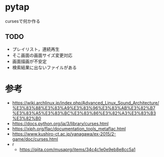 # pytap

cursesで何か作る  

## TODO  
- プレイリスト，連続再生  
- そこ画面の画面サイズ変更対応  
- 画面描画が不安定  
- 検索結果に出ないファイルがある  


# 参考  
- https://wiki.archlinux.jp/index.php/Advanced_Linux_Sound_Architecture/%E3%83%88%E3%83%A9%E3%83%96%E3%83%AB%E3%82%B7%E3%83%A5%E3%83%BC%E3%83%86%E3%82%A3%E3%83%B3%E3%82%B0
- https://docs.python.org/ja/3/library/curses.html
- https://xiph.org/flac/documentation_tools_metaflac.html
- https://www.kushiro-ct.ac.jp/yanagawa/ex-2015/2-game/doc/curses.html
- r
  - https://qiita.com/musaprg/items/34c4c1e0e9eb8e8cc5a1
